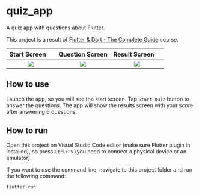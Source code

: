 # quiz_app

A quiz app with questions about Flutter.

This project is a result of [Flutter & Dart - The Complete Guide](https://www.udemy.com/course/learn-flutter-dart-to-build-ios-android-apps/) course.

Start Screen&nbsp;&nbsp;&nbsp;&nbsp; | Question Screen | Result Screen&nbsp;&nbsp;&nbsp;&nbsp;
:-------------------------:|:-------------------------:|:-------------------------:
![](https://github.com/paulohc/flutter-quiz-app/assets/18506267/e4439c34-5de1-4970-a25b-ff7db3212f02) | ![](https://github.com/paulohc/flutter-quiz-app/assets/18506267/2369d4aa-fbb6-453b-8eb7-aac59e537b4f) | ![](https://github.com/paulohc/flutter-quiz-app/assets/18506267/1840f49e-e015-4cf0-9b40-75966835a590)

## How to use

Launch the app, so you will see the start screen. Tap `Start Quiz` button to answer the questions. The app will show the results screen with your score after answering 6 questions.

## How to run

Open this project on Visual Studio Code editor (make sure Flutter plugin in installed), so press `Ctrl+F5` (you need to connect a physical device or an emulator).


If you want to use the command line, navigate to this project folder and run the following command:

```
flutter run
```
